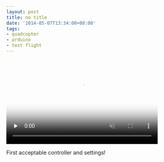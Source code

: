```yaml
---
layout: post
title: no title
date: '2014-05-07T13:34:00+08:00'
tags:
- quadcopter
- arduino
- test flight
---
```

<video id="embed-613f4f5146270976288067" class="crt-video crt-skin-default" width="400" height="225" poster="https://64.media.tumblr.com/tumblr_n57evyhtqD1sjwnlx_frame1.jpg" preload="none" muted data-crt-video data-crt-options='{"autoheight":null,"duration":16,"hdUrl":false,"filmstrip":{"url":"https://37.media.tumblr.com/previews/tumblr_n57evyhtqD1sjwnlx_filmstrip.jpg","width":"200","height":"112"}}' crossorigin="anonymous">
    <source src="https://va.media.tumblr.com/tumblr_n57evyhtqD1sjwnlx.mp4" type="video/mp4">
</source></video>  

First acceptable controller and settings!

